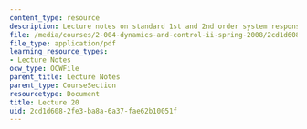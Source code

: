 ```yaml
---
content_type: resource
description: Lecture notes on standard 1st and 2nd order system responses.
file: /media/courses/2-004-dynamics-and-control-ii-spring-2008/2cd1d6082fe3ba8a6a37fae62b10051f_lecture_20.pdf
file_type: application/pdf
learning_resource_types:
- Lecture Notes
ocw_type: OCWFile
parent_title: Lecture Notes
parent_type: CourseSection
resourcetype: Document
title: Lecture 20
uid: 2cd1d608-2fe3-ba8a-6a37-fae62b10051f
---
```

